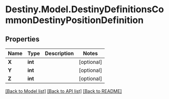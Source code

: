 # Destiny.Model.DestinyDefinitionsCommonDestinyPositionDefinition

## Properties

Name | Type | Description | Notes
------------ | ------------- | ------------- | -------------
**X** | **int** |  | [optional] 
**Y** | **int** |  | [optional] 
**Z** | **int** |  | [optional] 

[[Back to Model list]](../README.md#documentation-for-models) [[Back to API list]](../README.md#documentation-for-api-endpoints) [[Back to README]](../README.md)

